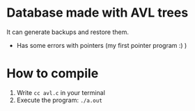 # Database made with AVL trees

It can generate backups and restore them.

* Has some errors with pointers (my first pointer program :) )

# How to compile

1. Write `cc avl.c` in your terminal
2. Execute the program: `./a.out`
